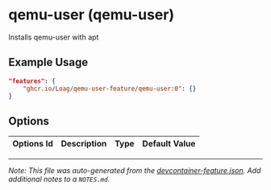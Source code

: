 
# qemu-user (qemu-user)

Installs qemu-user with apt

## Example Usage

```json
"features": {
    "ghcr.io/Loag/qemu-user-feature/qemu-user:0": {}
}
```

## Options

| Options Id | Description | Type | Default Value |
|-----|-----|-----|-----|




---

_Note: This file was auto-generated from the [devcontainer-feature.json](https://github.com/Loag/qemu-user-feature/blob/main/src/qemu-user/devcontainer-feature.json).  Add additional notes to a `NOTES.md`._
